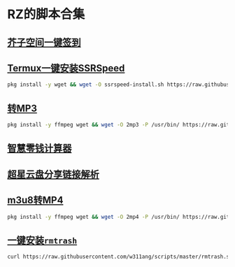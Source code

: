 # RZ的脚本合集
## [芥子空间一键签到](jiezi/README.md)
## [Termux一键安装SSRSpeed](ssrspeed/README.md)
```bash
pkg install -y wget && wget -O ssrspeed-install.sh https://raw.githubusercontent.com/w311ang/scripts/master/ssrspeed/install.sh && bash ssrspeed-install.sh
```
## [转MP3](2mp3)
```bash
pkg install -y ffmpeg wget && wget -O 2mp3 -P /usr/bin/ https://raw.githubusercontent.com/w311ang/scripts/master/2mp3 && chmod 700 /usr/bin/2mp3
```
## [智慧零钱计算器](hq.py)
## [超星云盘分享链接解析](cx.py)
## [m3u8转MP4](2mp4)
```bash
pkg install -y ffmpeg wget && wget -O 2mp4 -P /usr/bin/ https://raw.githubusercontent.com/w311ang/scripts/master/2mp4 && chmod 700 /usr/bin/2mp4
```

## [一键安装`rmtrash`](rmtrash.sh)
```bash
curl https://raw.githubusercontent.com/w311ang/scripts/master/rmtrash.sh | bash
```
